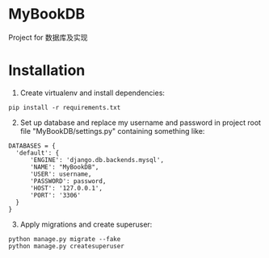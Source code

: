 # MyBookDB
Project for 数据库及实现
# Installation
1. Create virtualenv and install dependencies:

  ```
  pip install -r requirements.txt
  ```
2. Set up database and replace my username and password in project root file "MyBookDB/settings.py" containing something like:

  ```
DATABASES = {
    'default': {
        'ENGINE': 'django.db.backends.mysql',
        'NAME': "MyBookDB",
        'USER': username,
        'PASSWORD': password,
        'HOST': '127.0.0.1',
        'PORT': '3306'
    }
}
  ```
3. Apply migrations and create superuser:
  
  ```
  python manage.py migrate --fake
  python manage.py createsuperuser
  ```

